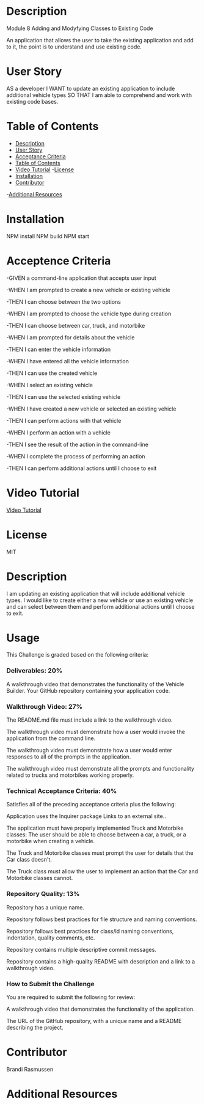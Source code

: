 # Description

Module 8 Adding and Modyfying Classes to Existing Code

An application that allows the user to take the existing application and add to it, the point is to understand and use existing code.   

# User Story

AS a developer
I WANT to update an existing application to include additional vehicle types
SO THAT I am able to comprehend and work with existing code bases.

# Table of Contents

- [Description](https://github.com/Blushiva/Module-8?tab=readme-ov-file#module-8)
- [User Story](https://github.com/Blushiva/Module-8?tab=readme-ov-file#user-story)
- [Acceptance Criteria](https://github.com/Blushiva/Module-8?tab=readme-ov-file#acceptence-criteria)
- [Table of Contents](https://github.com/Blushiva/Module-8?tab=readme-ov-file#table-of-contents)
- [Video Tutorial](https://github.com/Blushiva/Module-8/tree/main?tab=readme-ov-file#video-tutorial)
-[License](https://github.com/Blushiva/Module-8/tree/main?tab=readme-ov-file#license)
- [Installation]()
- [Contributor](https://github.com/Blushiva/Module-8/tree/main?tab=readme-ov-file#contributors)

-[Additional Resources](https://github.com/Blushiva/Module-8/tree/main?tab=readme-ov-file#additional-resources)


# Installation

NPM install
NPM build
NPM start

# Acceptence Criteria

-GIVEN a command-line application that accepts user input

-WHEN I am prompted to create a new vehicle or existing vehicle

-THEN I can choose between the two options

-WHEN I am prompted to choose the vehicle type during creation

-THEN I can choose between car, truck, and motorbike

-WHEN I am prompted for details about the vehicle

-THEN I can enter the vehicle information

-WHEN I have entered all the vehicle information

-THEN I can use the created vehicle

-WHEN I select an existing vehicle

-THEN I can use the selected existing vehicle

-WHEN I have created a new vehicle or selected an existing vehicle

-THEN I can perform actions with that vehicle

-WHEN I perform an action with a vehicle

-THEN I see the result of the action in the command-line

-WHEN I complete the process of performing an action

-THEN I can perform additional actions until I choose to exit

# Video Tutorial
[Video Tutorial](https://www.youtube.com/watch?v=V0_XVUjEuvU)


# License
MIT

# Description
I am updating an existing application that will include additional vehicle types.  I would like to create either a new vehicle or use an existing vehicle and can select between them and perform additional actions until I choose to exit.  

# Usage

This Challenge is graded based on the following criteria:

### Deliverables: 20%

A walkthrough video that demonstrates the functionality of the Vehicle Builder.
Your GitHub repository containing your application code.

### Walkthrough Video: 27%

The README.md file must include a link to the walkthrough video.

The walkthrough video must demonstrate how a user would invoke the application from the command line.

The walkthrough video must demonstrate how a user would enter responses to all of the prompts in the application.

The walkthrough video must demonstrate all the prompts and functionality related to trucks and motorbikes working properly.

### Technical Acceptance Criteria: 40%

Satisfies all of the preceding acceptance criteria plus the following:

Application uses the Inquirer package Links to an external site..

The application must have properly implemented Truck and Motorbike classes:
The user should be able to choose between a car, a truck, or a motorbike when creating a vehicle.

The Truck and Motorbike classes must prompt the user for details that the Car class doesn't.

The Truck class must allow the user to implement an action that the Car and Motorbike classes cannot.

### Repository Quality: 13%

Repository has a unique name.

Repository follows best practices for file structure and naming conventions.

Repository follows best practices for class/id naming conventions, indentation, quality comments, etc.

Repository contains multiple descriptive commit messages.

Repository contains a high-quality README with description and a link to a walkthrough video.

### How to Submit the Challenge

You are required to submit the following for review:

A walkthrough video that demonstrates the functionality of the application.

The URL of the GitHub repository, with a unique name and a README describing the project.

# Contributor
Brandi Rasmussen

# Additional Resources




